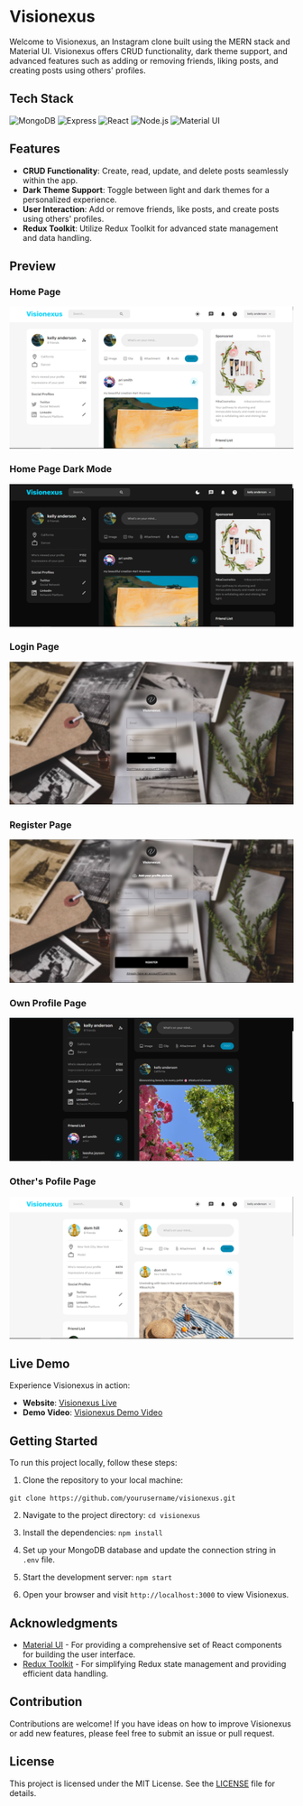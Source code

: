 
# Visionexus

Welcome to Visionexus, an Instagram clone built using the MERN stack and Material UI. Visionexus offers CRUD functionality, dark theme support, and advanced features such as adding or removing friends, liking posts, and creating posts using others' profiles.

## Tech Stack

![MongoDB](https://img.shields.io/badge/MongoDB-%234ea94b.svg?style=for-the-badge&logo=mongodb)
![Express](https://img.shields.io/badge/Express.js-%23404d59.svg?style=for-the-badge)
![React](https://img.shields.io/badge/React-%2320232a.svg?style=for-the-badge&logo=react)
![Node.js](https://img.shields.io/badge/Node.js-%2343853D.svg?style=for-the-badge&logo=node.js)
![Material UI](https://img.shields.io/badge/Material_UI-%230081CB.svg?style=for-the-badge&logo=material-ui)

## Features

- **CRUD Functionality**: Create, read, update, and delete posts seamlessly within the app.
- **Dark Theme Support**: Toggle between light and dark themes for a personalized experience.
- **User Interaction**: Add or remove friends, like posts, and create posts using others' profiles.
- **Redux Toolkit**: Utilize Redux Toolkit for advanced state management and data handling.

## Preview

### Home Page
![Visionexus Preview](/client/public/preview/home.png)
### Home Page Dark Mode
![Visionexus Preview Dark Mode](/client/public/preview/home-dark.png)
### Login Page
![Visionexus Preview Login](/client/public/preview/login.png)
### Register Page
![Visionexus Preview Register](/client/public/preview/register.png)
### Own Profile Page
![Visionexus Preview Profile-own](/client/public/preview/pro-own.png)
### Other's Pofile Page
![Visionexus Preview Profile-other](/client/public/preview/pro-other.png)

## Live Demo

Experience Visionexus in action:

- **Website**: [Visionexus Live](https://www.visionexus-demo.com)
- **Demo Video**: [Visionexus Demo Video](https://www.youtube.com/watch?v=yourvideourl)

## Getting Started

To run this project locally, follow these steps:

1. Clone the repository to your local machine:

`git clone https://github.com/yourusername/visionexus.git`


2. Navigate to the project directory:
`cd visionexus`

3. Install the dependencies:
`npm install`


4. Set up your MongoDB database and update the connection string in `.env` file.

5. Start the development server:
`npm start`


6. Open your browser and visit `http://localhost:3000` to view Visionexus.

## Acknowledgments

- [Material UI](https://material-ui.com/) - For providing a comprehensive set of React components for building the user interface.
- [Redux Toolkit](https://redux-toolkit.js.org/) - For simplifying Redux state management and providing efficient data handling.

## Contribution

Contributions are welcome! If you have ideas on how to improve Visionexus or add new features, please feel free to submit an issue or pull request.

## License

This project is licensed under the MIT License. See the [LICENSE](LICENSE) file for details.



